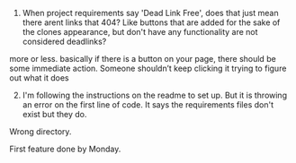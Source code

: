 1. When project requirements say 'Dead Link Free', does that just mean there arent links that 404? Like buttons that are added for the sake of the clones appearance, but don't have any functionality are not considered deadlinks?

more or less. basically if there is a button on your page, there should be some immediate action. Someone shouldn’t keep clicking it trying to figure out what it does

2. I'm following the instructions on the readme to set up. But it is throwing an error on the first line of code. It says the requirements files don't exist but they do.

Wrong directory.




First feature done by Monday.
